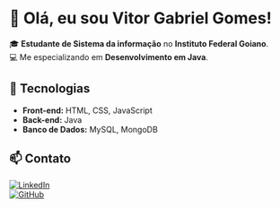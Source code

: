 # 👋 Olá, eu sou Vitor Gabriel Gomes!

🎓 **Estudante de Sistema da informação** no **Instituto Federal Goiano**.  
💻 Me especializando em **Desenvolvimento em Java**.

## 🚀 Tecnologias  
- **Front-end:** HTML, CSS, JavaScript
- **Back-end:** Java  
- **Banco de Dados:** MySQL, MongoDB  

## 📫 Contato  
[![LinkedIn](https://img.shields.io/badge/LinkedIn-000?style=for-the-badge&logo=linkedin&logoColor=0A66C2)]()  
[![GitHub](https://img.shields.io/badge/GitHub-000?style=for-the-badge&logo=github&logoColor=white)]()  